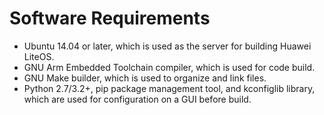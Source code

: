 # Software Requirements<a name="EN-US_TOPIC_0314196088"></a>

-   Ubuntu 14.04 or later, which is used as the server for building Huawei LiteOS.
-   GNU Arm Embedded Toolchain compiler, which is used for code build.
-   GNU Make builder, which is used to organize and link files.
-   Python 2.7/3.2+, pip package management tool, and kconfiglib library, which are used for configuration on a GUI before build.

